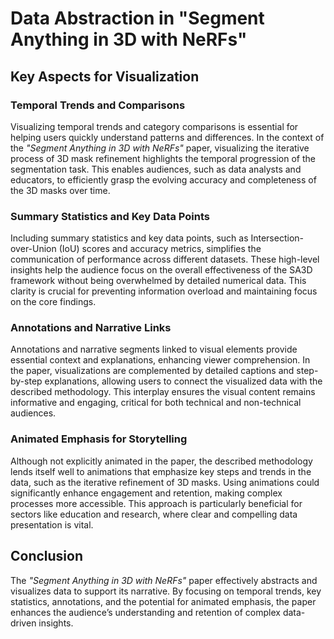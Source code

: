 # Data Abstraction in "Segment Anything in 3D with NeRFs"

## Key Aspects for Visualization

### Temporal Trends and Comparisons
Visualizing temporal trends and category comparisons is essential for helping users quickly understand patterns and differences. In the context of the *"Segment Anything in 3D with NeRFs"* paper, visualizing the iterative process of 3D mask refinement highlights the temporal progression of the segmentation task. This enables audiences, such as data analysts and educators, to efficiently grasp the evolving accuracy and completeness of the 3D masks over time.

### Summary Statistics and Key Data Points
Including summary statistics and key data points, such as Intersection-over-Union (IoU) scores and accuracy metrics, simplifies the communication of performance across different datasets. These high-level insights help the audience focus on the overall effectiveness of the SA3D framework without being overwhelmed by detailed numerical data. This clarity is crucial for preventing information overload and maintaining focus on the core findings.

### Annotations and Narrative Links
Annotations and narrative segments linked to visual elements provide essential context and explanations, enhancing viewer comprehension. In the paper, visualizations are complemented by detailed captions and step-by-step explanations, allowing users to connect the visualized data with the described methodology. This interplay ensures the visual content remains informative and engaging, critical for both technical and non-technical audiences.

### Animated Emphasis for Storytelling
Although not explicitly animated in the paper, the described methodology lends itself well to animations that emphasize key steps and trends in the data, such as the iterative refinement of 3D masks. Using animations could significantly enhance engagement and retention, making complex processes more accessible. This approach is particularly beneficial for sectors like education and research, where clear and compelling data presentation is vital.

## Conclusion
The *"Segment Anything in 3D with NeRFs"* paper effectively abstracts and visualizes data to support its narrative. By focusing on temporal trends, key statistics, annotations, and the potential for animated emphasis, the paper enhances the audience’s understanding and retention of complex data-driven insights.
